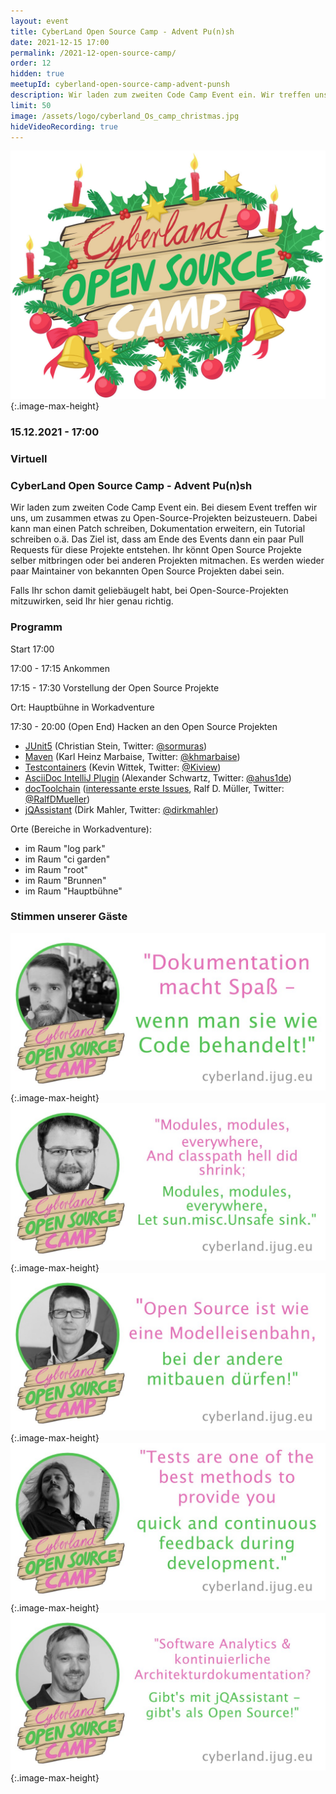 ```yaml
---
layout: event
title: CyberLand Open Source Camp - Advent Pu(n)sh
date: 2021-12-15 17:00
permalink: /2021-12-open-source-camp/
order: 12
hidden: true
meetupId: cyberland-open-source-camp-advent-punsh
description: Wir laden zum zweiten Code Camp Event ein. Wir treffen uns, um zusammen etwas zu Open-Source-Projekten beizusteuern.
limit: 50
image: /assets/logo/cyberland_Os_camp_christmas.jpg
hideVideoRecording: true
---
```


![Logo](/assets/logo/cyberland_Os_camp_christmas.jpg){:.image-max-height}

### <i class="fas fa-lg fa-calendar"></i> 15.12.2021 - 17:00

### <i class="fas fa-lg fa-globe"></i> Virtuell

### <i class="fas fa-lg fa-tv"></i> CyberLand Open Source Camp - Advent Pu(n)sh

Wir laden zum zweiten Code Camp Event ein. Bei diesem Event treffen wir uns, um zusammen etwas zu Open-Source-Projekten beizusteuern. Dabei kann man einen Patch schreiben, Dokumentation erweitern, ein Tutorial schreiben o.ä.
Das Ziel ist, dass am Ende des Events dann ein paar Pull Requests für diese Projekte entstehen. Ihr könnt Open Source Projekte selber mitbringen oder bei anderen Projekten mitmachen. Es werden wieder paar Maintainer von bekannten Open Source Projekten dabei sein.

Falls Ihr schon damit geliebäugelt habt, bei Open-Source-Projekten mitzuwirken, seid Ihr hier genau richtig.

### Programm

Start 17:00

17:00 - 17:15 Ankommen

17:15 - 17:30 Vorstellung der Open Source Projekte

Ort: Hauptbühne in Workadventure

17:30 - 20:00 (Open End) Hacken an den Open Source Projekten

* [JUnit5](https://junit.org/junit5/) (Christian Stein, Twitter: [@sormuras](https://twitter.com/sormuras))
* [Maven](https://maven.apache.org/) (Karl Heinz Marbaise, Twitter: [@khmarbaise](https://twitter.com/khmarbaise)) 
* [Testcontainers](https://www.testcontainers.org/) (Kevin Wittek, Twitter: [@Kiview](https://twitter.com/Kiview)) 
* [AsciiDoc IntelliJ Plugin](https://intellij-asciidoc-plugin.ahus1.de/) (Alexander Schwartz, Twitter: [@ahus1de](https://twitter.com/ahus1de))
* [docToolchain](https://doctoolchain.org/) ([interessante erste Issues](https://github.com/docToolchain/docToolchain/issues?q=is%3Aissue+is%3Aopen+label%3AHackergarten), Ralf D. Müller, Twitter: [@RalfDMueller](https://twitter.com/RalfDMueller))
* [jQAssistant](https://jqassistant.org/) (Dirk Mahler, Twitter: [@dirkmahler](https://twitter.com/dirkmahler))

Orte (Bereiche in Workadventure):
* im Raum "log park"
* im Raum "ci garden"
* im Raum "root"
* im Raum "Brunnen"
* im Raum "Hauptbühne"

### Stimmen unserer Gäste

![Ralf](/assets/code-camp/ralf.jpg){:.image-max-height}
![Christian](/assets/code-camp/christian.jpg){:.image-max-height}
![Alex](/assets/code-camp/alex.jpg){:.image-max-height}
![Kevin](/assets/code-camp/kevin.jpg){:.image-max-height}
![Dirk](/assets/code-camp/dirk.jpg){:.image-max-height}
